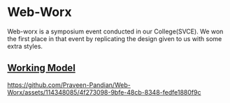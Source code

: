 # Web-Worx

Web-worx is a symposium event conducted in our College(SVCE). We won the first place in that event by replicating the design given to us with some extra styles.

## <a href="https://praveen-pandian.github.io/Web-Worx/">Working Model</a>


https://github.com/Praveen-Pandian/Web-Worx/assets/114348085/4f273098-9bfe-48cb-8348-fedfe1880f9c

